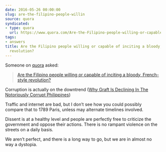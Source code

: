 ```yaml
---
date: 2016-05-26 00:00:00
slug: are-the-filipino-people-willin
source: quora
syndicated:
- type: quora
  url: https://www.quora.com/Are-the-Filipino-people-willing-or-capable-of-inciting-a-bloody-French-style-revolution/answer/Roy-Tang
tags:
- answers
title: Are the Filipino people willing or capable of inciting a bloody, French-style
  revolution?
---
```


Someone on [quora](https://quora.com) asked:

> [Are the Filipino people willing or capable of inciting a bloody, French-style revolution?](https://www.quora.com/Are-the-Filipino-people-willing-or-capable-of-inciting-a-bloody-French-style-revolution/answer/Roy-Tang)


Corruption is actually on the downtrend ([Why Graft Is Declining In The Notoriously Corrupt Philippines](http://www.forbes.com/sites/ralphjennings/2015/03/02/why-graft-is-declining-in-the-notoriously-corrupt-philippines/#1f6b83465aab))

Traffic and internet are bad, but I don’t see how you could possibly compare that to 1789 Paris, unless may alternate timelines involved.

Dissent is at a healthy level and people are perfectly free to criticize the government and oppose their actions. There is no rampant violence on the streets on a daily basis.

We aren’t perfect, and there is a long way to go, but we are in almost no way a dystopia.